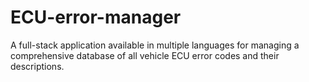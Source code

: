 # ECU-error-manager
A full-stack application available in multiple languages for managing a comprehensive database of all vehicle ECU error codes and their descriptions.
